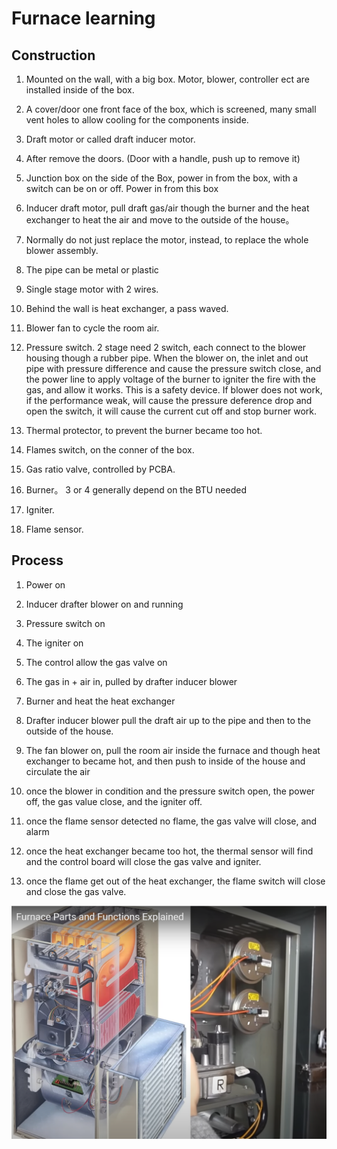 # Furnace learning

## Construction

1. Mounted on the wall, with a big box. Motor, blower, controller ect are installed inside of the box.

2. A cover/door one front face of the box, which is screened, many small vent holes to allow cooling for the components inside.

3. Draft motor or called draft inducer motor.

4. After remove the doors. (Door with a handle, push up to remove it)

5. Junction box on the side of the Box, power in from the box, with a switch can be on or off. Power in from this box

6. Inducer draft motor, pull draft gas/air though the burner and the heat exchanger to heat the air and move to the outside of the house。

7. Normally do not just replace the motor, instead, to replace the whole blower assembly.

8. The pipe can be metal or plastic

9. Single stage motor with 2 wires.

10. Behind the wall is heat exchanger, a pass waved.

11. Blower fan to cycle the room air.

12. Pressure switch. 2 stage need 2 switch, each connect to the blower housing though a rubber pipe. When the blower on, the inlet and out pipe with pressure difference and cause the pressure switch close, and the power line to apply voltage of the burner to igniter the fire with the gas, and allow it works. This is a safety device. If blower does not work, if the performance weak, will cause the pressure deference drop and open the switch, it will cause the current cut off and stop burner work.

13. Thermal protector, to prevent the burner became too hot.

14. Flames switch, on the conner of the box.

15. Gas ratio valve, controlled by PCBA.

16. Burner。 3 or 4 generally depend on the BTU needed

17. Igniter.

18. Flame sensor.

## Process

1. Power on

2. Inducer drafter blower on and running

3. Pressure switch on

4. The igniter on

5. The control allow the gas valve on

6. The gas in + air in, pulled by drafter inducer blower

7. Burner and heat the heat exchanger

8. Drafter inducer blower pull the draft air up to the pipe and then to the outside of the house.

9. The fan blower on, pull the room air inside the furnace and though heat exchanger to became hot, and then push to inside of the house and circulate the air

10. once the blower in condition and the pressure switch open, the power off, the gas value close, and the igniter off.

11. once the flame sensor detected no flame, the gas valve will close, and alarm

12. once the heat exchanger became too hot, the thermal sensor will find and the control board will close the gas valve and igniter.

13. once the flame get out of the heat exchanger, the flame switch will close and close the gas valve.

![Furnace](image.png)